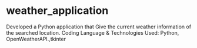# weather_application
Developed a Python application that Give the current weather information of the searched location. Coding Language &amp; Technologies Used: Python, OpenWeatherAPI.,tkinter
